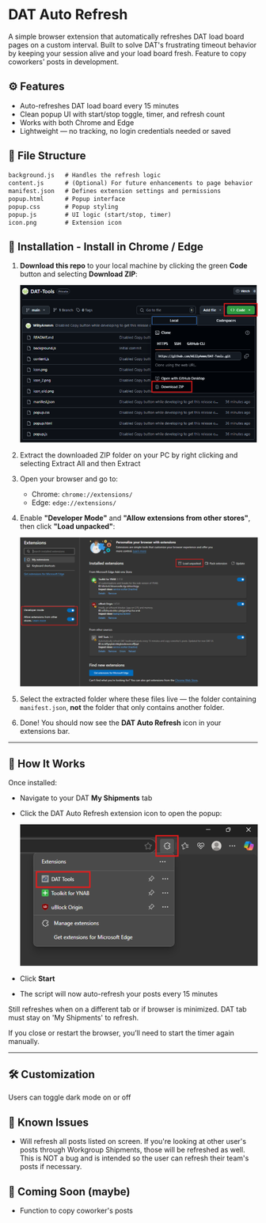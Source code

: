 # DAT Auto Refresh

A simple browser extension that automatically refreshes DAT load board pages on a custom interval. Built to solve DAT's frustrating timeout behavior by keeping your session alive and your load board fresh. Feature to copy coworkers' posts in development.

## ⚙️ Features

- Auto-refreshes DAT load board every 15 minutes
- Clean popup UI with start/stop toggle, timer, and refresh count
- Works with both Chrome and Edge
- Lightweight — no tracking, no login credentials needed or saved

## 🧱 File Structure

```
background.js   # Handles the refresh logic  
content.js      # (Optional) For future enhancements to page behavior  
manifest.json   # Defines extension settings and permissions  
popup.html      # Popup interface  
popup.css       # Popup styling  
popup.js        # UI logic (start/stop, timer)  
icon.png        # Extension icon  
```

## 🚀 Installation - Install in Chrome / Edge

1. **Download this repo** to your local machine by clicking the green **Code** button and selecting **Download ZIP**:

   ![Download ZIP](Screenshots/gh-download-zip.png)

2. Extract the downloaded ZIP folder on your PC by right clicking and selecting Extract All and then Extract

3. Open your browser and go to:
   - Chrome: `chrome://extensions/`
   - Edge: `edge://extensions/`

4. Enable **"Developer Mode"** and **"Allow extensions from other stores"**, then click **"Load unpacked"**:

   ![Browser Install Page](Screenshots/install-browser.png)

5. Select the extracted folder where these files live — the folder containing `manifest.json`, **not** the folder that only contains another folder.

6. Done! You should now see the **DAT Auto Refresh** icon in your extensions bar.

---

## 🔁 How It Works

Once installed:
- Navigate to your DAT **My Shipments** tab
- Click the DAT Auto Refresh extension icon to open the popup:

  ![Extensions Bar](Screenshots/extensions.png)

- Click **Start**
- The script will now auto-refresh your posts every 15 minutes

Still refreshes when on a different tab or if browser is minimized. DAT tab must stay on 'My Shipments' to refresh.

If you close or restart the browser, you’ll need to start the timer again manually.

---

## 🛠️ Customization

Users can toggle dark mode on or off

## 💬 Known Issues

- Will refresh all posts listed on screen. If you're looking at other user's posts through Workgroup Shipments, those will be refreshed as well. This is NOT a bug and is intended so the user can refresh their team's posts if necessary.

## 🧪 Coming Soon (maybe)

- Function to copy coworker's posts